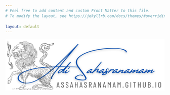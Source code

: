 ```yaml
---
# Feel free to add content and custom Front Matter to this file.
# To modify the layout, see https://jekyllrb.com/docs/themes/#overriding-theme-defaults

layout: default
---
```

![About 4](https://github.com/ASSahasranamam/thesis/blob/primary/thesis/logo.png?raw=true)
